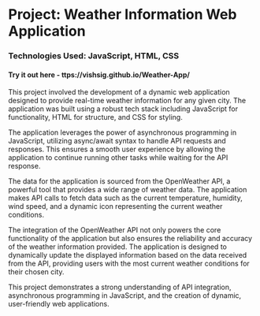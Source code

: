 <h1>Project: Weather Information Web Application</h1>
<h3>Technologies Used: JavaScript, HTML, CSS</h3>
<h4>Try it out here - ttps://vishsig.github.io/Weather-App/</h4>

<p>This project involved the development of a dynamic web application designed to provide real-time weather information for any given city. The application was built using a robust tech stack including JavaScript for functionality, HTML for structure, and CSS for styling.

The application leverages the power of asynchronous programming in JavaScript, utilizing async/await syntax to handle API requests and responses. This ensures a smooth user experience by allowing the application to continue running other tasks while waiting for the API response.

The data for the application is sourced from the OpenWeather API, a powerful tool that provides a wide range of weather data. The application makes API calls to fetch data such as the current temperature, humidity, wind speed, and a dynamic icon representing the current weather conditions.

The integration of the OpenWeather API not only powers the core functionality of the application but also ensures the reliability and accuracy of the weather information provided. The application is designed to dynamically update the displayed information based on the data received from the API, providing users with the most current weather conditions for their chosen city.

This project demonstrates a strong understanding of API integration, asynchronous programming in JavaScript, and the creation of dynamic, user-friendly web applications.</p>
